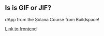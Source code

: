 ## Is is GIF or JIF?

dApp from the Solana Course from Buildspace!

[Link to frontend](https://github.com/herbievine/gif-dapp-app)
